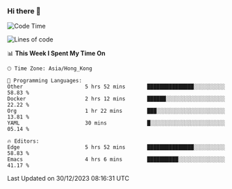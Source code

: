### Hi there 👋

<!--
**nicehiro/nicehiro** is a ✨ _special_ ✨ repository because its `README.md` (this file) appears on your GitHub profile.

Here are some ideas to get you started:

- 🔭 I’m currently working on ...
- 🌱 I’m currently learning ...
- 👯 I’m looking to collaborate on ...
- 🤔 I’m looking for help with ...
- 💬 Ask me about ...
- 📫 How to reach me: ...
- 😄 Pronouns: ...
- ⚡ Fun fact: ...
-->

<!--START_SECTION:waka-->
![Code Time](http://img.shields.io/badge/Code%20Time-182%20hrs%202%20mins-blue)

![Lines of code](https://img.shields.io/badge/From%20Hello%20World%20I%27ve%20Written-2.6%20million%20lines%20of%20code-blue)

📊 **This Week I Spent My Time On** 

```text
🕑︎ Time Zone: Asia/Hong_Kong

💬 Programming Languages: 
Other                    5 hrs 52 mins       ███████████████░░░░░░░░░░   58.83 % 
Docker                   2 hrs 12 mins       ██████░░░░░░░░░░░░░░░░░░░   22.22 % 
Org                      1 hr 22 mins        ███░░░░░░░░░░░░░░░░░░░░░░   13.81 % 
YAML                     30 mins             █░░░░░░░░░░░░░░░░░░░░░░░░   05.14 % 

🔥 Editors: 
Edge                     5 hrs 52 mins       ███████████████░░░░░░░░░░   58.83 % 
Emacs                    4 hrs 6 mins        ██████████░░░░░░░░░░░░░░░   41.17 % 
```


 Last Updated on 30/12/2023 08:16:31 UTC
<!--END_SECTION:waka-->
